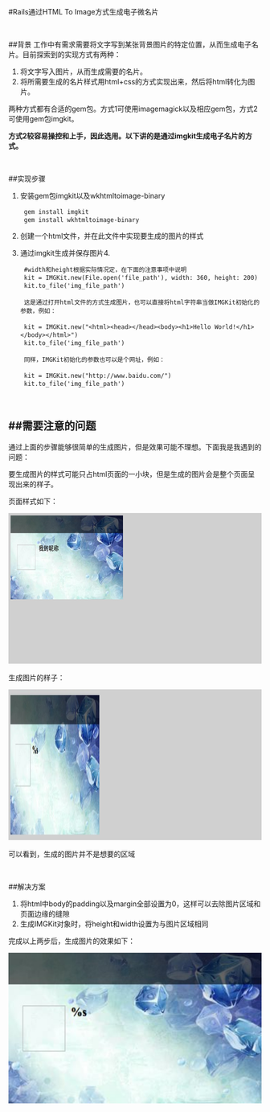 #Rails通过HTML To Image方式生成电子微名片

<br />

##背景
工作中有需求需要将文字写到某张背景图片的特定位置，从而生成电子名片。目前探索到的实现方式有两种：

1. 将文字写入图片，从而生成需要的名片。
2. 将所需要生成的名片样式用html+css的方式实现出来，然后将html转化为图片。

两种方式都有合适的gem包。方式1可使用imagemagick以及相应gem包，方式2可使用gem包imgkit。

**方式2较容易操控和上手，因此选用。以下讲的是通过imgkit生成电子名片的方式。**

<br />

##实现步骤
1. 安装gem包imgkit以及wkhtmltoimage-binary

		gem install imgkit
		gem install wkhtmltoimage-binary		
    
2. 创建一个html文件，并在此文件中实现要生成的图片的样式
3. 通过imgkit生成并保存图片4. 
		
		#width和height根据实际情况定，在下面的注意事项中说明
		kit = IMGKit.new(File.open('file_path'), width: 360, height: 200) 
		kit.to_file('img_file_path')
		
		这是通过打开html文件的方式生成图片，也可以直接将html字符串当做IMGKit初始化的参数，例如：
		
		kit = IMGKit.new("<html><head></head><body><h1>Hello World!</h1></body></html>")
		kit.to_file('img_file_path')
		
		同样，IMGKit初始化的参数也可以是个网址，例如：
		
		kit = IMGKit.new("http://www.baidu.com/")
		kit.to_file('img_file_path')
				
<br />
		
##需要注意的问题
---

通过上面的步骤能够很简单的生成图片，但是效果可能不理想。下面我是我遇到的问题：

要生成图片的样式可能只占html页面的一小块，但是生成的图片会是整个页面呈现出来的样子。

页面样式如下：
	
<img src="../images/html_img1.png" style="height: 300px;width: 800px;" />
	
生成图片的样子：
	
<img src="../images/img1.jpg" style="height: 300px;width: 800px;"/>
	
可以看到，生成的图片并不是想要的区域

<br />

##解决方案

1. 将html中body的padding以及margin全部设置为0，这样可以去除图片区域和页面边缘的缝隙
2. 生成IMGKit对象时，将height和width设置为与图片区域相同

完成以上两步后，生成图片的效果如下：

<img src="../images/img2.jpg" style="height: 300px;width: 800px;"/>
